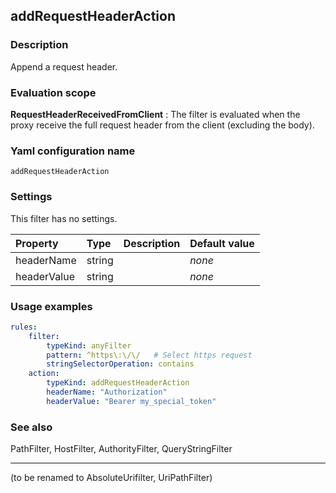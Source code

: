 ## addRequestHeaderAction 

### Description 

Append a request header. 


### Evaluation scope 

**RequestHeaderReceivedFromClient** : The filter is evaluated when the proxy receive the full request header from the client (excluding the body). 

### Yaml configuration name 

    addRequestHeaderAction


### Settings 

This filter has no settings. 

| Property | Type | Description | Default value |
| :-------- | :---- | :----------- | ------- |
| headerName  | string |  | *none* |
| headerValue  | string |  | *none* |

### Usage examples 

```yaml
rules:
    filter: 
        typeKind: anyFilter 
        pattern: ^https\:\/\/   # Select https request 
        stringSelectorOperation: contains 
	action: 
		typeKind: addRequestHeaderAction
		headerName: "Authorization" 
		headerValue: "Bearer my_special_token"
```

### See also 

PathFilter, HostFilter, AuthorityFilter, QueryStringFilter

------

(to be renamed to AbsoluteUrifilter, UriPathFilter)




